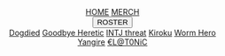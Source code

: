 <!DOCTYPE html>
<html>
  <head>
    <meta charset="UTF-8">
    <meta name="viewport" content="width=device-width, initial-scale=1.0">
    <title>Filth</title>
  <style>
  * {
  box-sizing: border-box;
}

body {
  width: 100%;
  height: 1500px;
  background-image: url('https://live.staticflickr.com/65535/50946464071_10f374a41a_h.jpg');
  background-repeat: no-repeat;
  background-size: cover;
  margin:0;
}

.topnav {
  background-color: black;
  overflow: hidden;
}


.topnav a {
  float: left;
  color: white;
  text-align: center;
  padding: 25px 25px;
  text-decoration: none;
  font-size: 25px;
}

.topnav a:hover {
  background-color: gray;
  color: white;
}

.dropdown {
  float: right;
  overflow: hidden;
}

.dropdown .dropbtn {
  color: white;
  background-color:black;
  text-align: center;
  padding: 25px 25px;
  text-decoration: none;
  font-size: 25px;
}

.topnav a:hover, .dropdown:hover .dropbtn {
  background-color:gray;
}

.dropdown-content {
  display: none;
  position: absolute;
  background-color: #f9f9f9;
  min-width: 25px;
  box-shadow: 0px 8px 16px 0px rgba(0,0,0,0.2);
  z-index: 1;
}

.dropdown-content a {
  float: none;
  color: black;
  padding: 12px 16px;
  text-decoration: none;
  display: block;
  text-align: left;
}

.dropdown-content a:hover {
  background-color: gray;
}

.dropdown:hover .dropdown-content {
  display: block;
}

.topnav.responsive a {
  float: none;
  display: block;
  text-align: left;
}

</style>
<header>
<div class="topnav" id="myTopnav">
<a href="index.html">HOME</a>
<a href="merchandise.html">MERCH</a>
<div class="dropdown">
  <button class="dropbtn">ROSTER</button>
    <div class="dropdown-content">
      <a href="https://dogdied.bandcamp.com/">Dogdied</a>
      <a href="https://goodbyeheretic.bandcamp.com/releases">Goodbye Heretic</a>
      <a href="https://intjthreat.bandcamp.com/track/what-to-avoid-when-making-a-dating-profile">INTJ threat</a>
      <a href="https://kiroku.bandcamp.com/album/storm-heaven-ep">Kiroku</a>
      <a href="https://wormhero.bandcamp.com/">Worm Hero</a>
      <a href="https://yanguro.bandcamp.com/">Yangire</a>
      <a href="https://elat0nic.bandcamp.com/">€L@T0NiC</a>
    </div>
</div>
</div>
</header>
</body>
</html>
